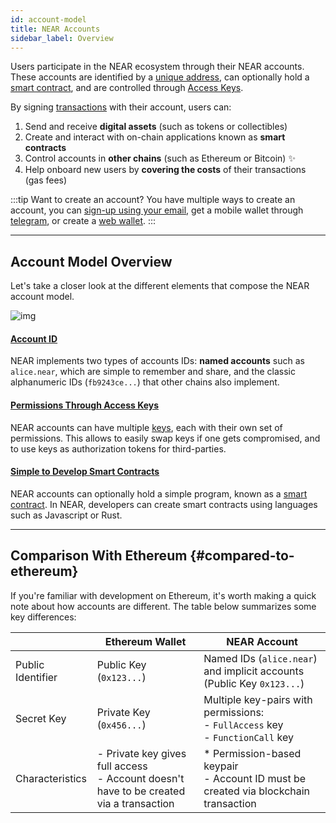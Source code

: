 ```yaml
---
id: account-model
title: NEAR Accounts
sidebar_label: Overview
---
```


Users participate in the NEAR ecosystem through their NEAR accounts. These accounts are identified by a [unique address](./account-id.md), can optionally hold a [smart contract](./smart-contract.md), and are controlled through [Access Keys](./access-keys.md).

By signing [transactions](./transactions.md) with their account, users can:

1. Send and receive **digital assets** (such as tokens or collectibles)
2. Create and interact with on-chain applications known as **smart contracts**
3. Control accounts in **other chains** (such as Ethereum or Bitcoin) ✨
4. Help onboard new users by **covering the costs** of their transactions (gas fees)

:::tip Want to create an account?
You have multiple ways to create an account, you can [sign-up using your email](https://near.org/), get a mobile wallet through [telegram](https://web.telegram.org/k/#@herewalletbot), or create a [web wallet](https://app.mynearwallet.com).
:::

---

## Account Model Overview

Let's take a closer look at the different elements that compose the NEAR account model.

![img](@site/static/docs/assets/welcome-pages/accounts.png)

#### [Account ID](account-id.md)

NEAR implements two types of accounts IDs: **named accounts** such as `alice.near`, which are simple to remember and share, and the classic alphanumeric IDs (`fb9243ce...`) that other chains also implement.

#### [Permissions Through Access Keys](access-keys.md)

NEAR accounts can have multiple [keys](access-keys.md), each with their own set of permissions. This allows to easily swap keys if one gets compromised, and to use keys as authorization tokens for third-parties.

#### [Simple to Develop Smart Contracts](smart-contract.md)

NEAR accounts can optionally hold a simple program, known as a [smart contract](smart-contract.md). In NEAR, developers can create smart contracts using languages such as Javascript or Rust.

---

## Comparison With Ethereum {#compared-to-ethereum}

If you're familiar with development on Ethereum, it's worth making a quick note about how accounts are different. The table below summarizes some key differences:

|                   | Ethereum Wallet                                                                             | NEAR Account                                                                                                 |
| ----------------- | ------------------------------------------------------------------------------------------- | ------------------------------------------------------------------------------------------------------------ |
| Public Identifier | Public Key (`0x123...`)                                                  | Named IDs (`alice.near`) and implicit accounts (Public Key `0x123...`) |
| Secret Key        | Private Key (`0x456...`)                                                 | Multiple key-pairs with permissions:<br />- `FullAccess` key<br />- `FunctionCall` key       |
| Characteristics   | - Private key gives full access<br />- Account doesn't have to be created via a transaction | * Permission-based keypair<br />- Account ID must be created via blockchain transaction                      |
